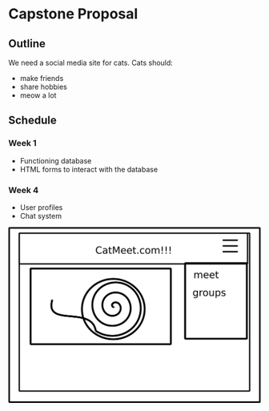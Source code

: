 # Capstone Proposal

## Outline

We need a social media site for cats. Cats should:

* make friends
* share hobbies
* meow a lot

## Schedule

### Week 1

* Functioning database
* HTML forms to interact with the database

### Week 4

* User profiles
* Chat system

![Here's my wireframe](catmeet.png)